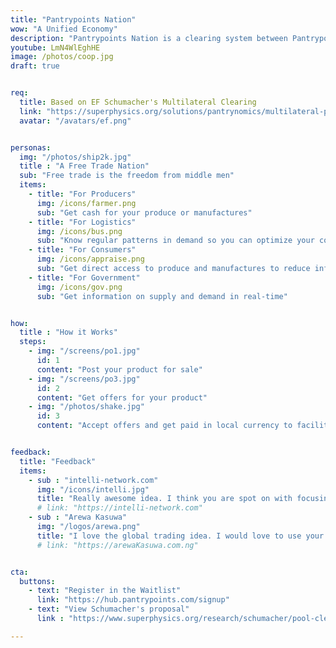 ```yaml
---
title: "Pantrypoints Nation"
wow: "A Unified Economy"
description: "Pantrypoints Nation is a clearing system between Pantrypoints Cities"
youtube: LmN4WlEghHE
image: /photos/coop.jpg
draft: true


req:
  title: Based on EF Schumacher's Multilateral Clearing
  link: "https://superphysics.org/solutions/pantrynomics/multilateral-pool-clearing"
  avatar: "/avatars/ef.png"


personas:
  img: "/photos/ship2k.jpg"  
  title : "A Free Trade Nation"
  sub: "Free trade is the freedom from middle men"
  items:
    - title: "For Producers"
      img: /icons/farmer.png
      sub: "Get cash for your produce or manufactures"
    - title: "For Logistics"
      img: /icons/bus.png
      sub: "Know regular patterns in demand so you can optimize your costs"
    - title: "For Consumers"
      img: /icons/appraise.png
      sub: "Get direct access to produce and manufactures to reduce inflation"
    - title: "For Government"
      img: /icons/gov.png
      sub: "Get information on supply and demand in real-time"


how:
  title : "How it Works"
  steps:
    - img: "/screens/po1.jpg"
      id: 1
      content: "Post your product for sale"
    - img: "/screens/po3.jpg"
      id: 2
      content: "Get offers for your product"
    - img: "/photos/shake.jpg"
      id: 3
      content: "Accept offers and get paid in local currency to facilitate the sale"        


feedback:
  title: "Feedback"
  items:
    - sub : "intelli-network.com"
      img: "/icons/intelli.jpg"
      title: "Really awesome idea. I think you are spot on with focusing on the supply chain issues we just witnessed during the COVID crisis"
      # link: "https://intelli-network.com"
    - sub : "Arewa Kasuwa"
      img: "/logos/arewa.png"
      title: "I love the global trading idea. I would love to use your platform if it works well for Africans" 
      # link: "https://arewaKasuwa.com.ng"


cta:
  buttons:
    - text: "Register in the Waitlist"
      link: "https://hub.pantrypoints.com/signup"
    - text: "View Schumacher's proposal"
      link : "https://www.superphysics.org/research/schumacher/pool-clearing/part-1"

---
```


